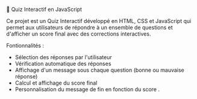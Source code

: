 📝 Quiz Interactif en JavaScript

Ce projet est un Quiz Interactif développé en HTML, CSS et JavaScript qui permet aux utilisateurs de répondre à un ensemble de questions et d'afficher un score 
final avec des corrections interactives.



Fontionnalités : 

* Sélection des réponses par l'utilisateur  
* Vérification automatique des réponses  
* Affichage d'un message sous chaque question (bonne ou mauvaise réponse)  
* Calcul et affichage du score final  
* Personnalisation du message de fin en fonction du score .


